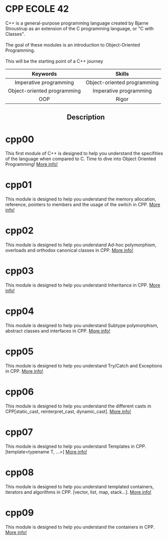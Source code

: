 # CPP ECOLE 42

C++ is a general-purpose programming language created by Bjarne Stroustrup as an extension of the C programming language, or "C with Classes".
<br>
<br>
The goal of these modules is an introduction to Object-Oriented Programming.
<br>
<br>
This will be the starting point of a C++ journey

|Keywords| Skills |
|:-----:|:-------:|
| Imperative programming | Object-oriented programming |
| Object-oriented programming | Imperative programming |
| OOP | Rigor |

<h2 align="center">Description</h2>

# cpp00

This first module of C++ is designed to help you understand the specifities of the language when compared to C. Time to dive into Object Oriented Programming! [More info!](https://github.com/OsemaFadhel/CPP42/tree/main/cpp00)

# cpp01

This module is designed to help you understand the memory allocation, reference, pointers to members and the usage of the switch in CPP.
[More info!](https://github.com/OsemaFadhel/CPP42/tree/main/cpp01)


# cpp02

This module is designed to help you understand Ad-hoc polymorphism, overloads and orthodox canonical classes in CPP.
[More info!](https://github.com/OsemaFadhel/CPP42/tree/main/cpp02)


# cpp03

This module is designed to help you understand Inheritance in CPP.
[More info!](https://github.com/OsemaFadhel/CPP42/tree/main/cpp03)


# cpp04

This module is designed to help you understand Subtype polymorphism, abstract classes and interfaces in CPP.
[More info!](https://github.com/OsemaFadhel/CPP42/tree/main/cpp04)


# cpp05

This module is designed to help you understand Try/Catch and Exceptions in CPP.
[More info!](https://github.com/OsemaFadhel/CPP42/tree/main/cpp05)


# cpp06

This module is designed to help you understand the different casts in CPP[static_cast, reinterpret_cast, dynamic_cast].
[More info!](https://github.com/OsemaFadhel/CPP42/tree/main/cpp06)


# cpp07

This module is designed to help you understand Templates in CPP. [template<typename T, ...>]
[More info!](https://github.com/OsemaFadhel/CPP42/tree/main/cpp07)

# cpp08

This module is designed to help you understand templated containers, iterators and algorithms in CPP. [vector, list, map, stack...].
[More info!](https://github.com/OsemaFadhel/CPP42/tree/main/cpp08)


# cpp09

This module is designed to help you understand the containers in CPP.
[More info!](https://github.com/OsemaFadhel/CPP42/tree/main/cpp09)
